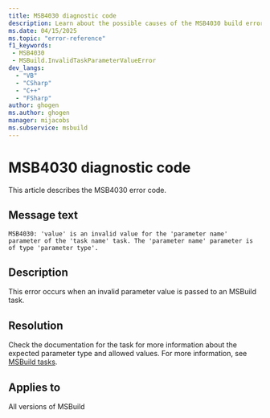 ```yaml
---
title: MSB4030 diagnostic code
description: Learn about the possible causes of the MSB4030 build error and get troubleshooting tips.
ms.date: 04/15/2025
ms.topic: "error-reference"
f1_keywords:
 - MSB4030
 - MSBuild.InvalidTaskParameterValueError
dev_langs:
  - "VB"
  - "CSharp"
  - "C++"
  - "FSharp"
author: ghogen
ms.author: ghogen
manager: mijacobs
ms.subservice: msbuild
---
```

# MSB4030 diagnostic code

<!-- :::ErrorDefinitionDescription::: -->
<!-- :::editable-content name="introDescription"::: -->
This article describes the MSB4030 error code.
<!-- :::editable-content-end::: -->

## Message text

`MSB4030: 'value' is an invalid value for the 'parameter name' parameter of the 'task name' task. The 'parameter name' parameter is of type 'parameter type'.`

<!-- :::editable-content name="postOutputDescription"::: -->
## Description

This error occurs when an invalid parameter value is passed to an MSBuild task.

## Resolution

Check the documentation for the task for more information about the expected parameter type and allowed values. For more information, see [MSBuild tasks](../msbuild-tasks.md).
<!-- :::editable-content-end::: -->
<!-- :::ErrorDefinitionDescription-end::: -->

## Applies to

All versions of MSBuild